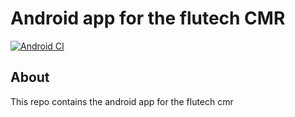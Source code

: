 # Android app for the flutech CMR
[![Android CI](https://github.com/Flutech-cmr/Android-App/actions/workflows/android.yml/badge.svg)](https://github.com/Flutech-cmr/Android-App/actions/workflows/android.yml)
## About
This repo contains the android app for the flutech cmr
